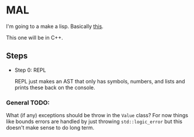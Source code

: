 # MAL
I'm going to a make a lisp. Basically [this](https://github.com/kanaka/mal?tab=readme-ov-file).

This one will be in C++.

## Steps

- Step 0: REPL

    REPL just makes an AST that only has symbols, numbers, and lists and prints 
    these back on the console.


### General TODO:
What (if any) exceptions should be throw in the `Value` class?
For now things like bounds errors are handled by just throwing `std::logic_error` 
but this doesn't make sense to do long term.
